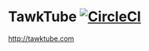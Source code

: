 TawkTube [![CircleCI](https://circleci.com/gh/adelnizamutdinov/TawkTube.svg?style=svg)](https://circleci.com/gh/adelnizamutdinov/TawkTube)
======================================================

http://tawktube.com
